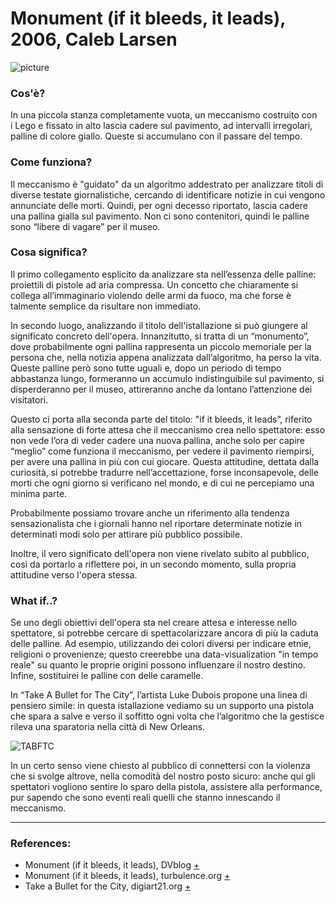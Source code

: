 # Monument (if it bleeds, it leads), 2006, Caleb Larsen

![picture](https://i0.wp.com/www.we-make-money-not-art.com/yyy/0jauneu.jpg?w=940)

### Cos'è?
In una piccola stanza completamente vuota, un meccanismo costruito con i Lego e fissato in alto lascia cadere sul pavimento, ad intervalli irregolari, palline di colore giallo. Queste si accumulano con il passare del tempo.

### Come funziona? 
Il meccanismo è "guidato" da un algoritmo addestrato per analizzare titoli di diverse testate giornalistiche, cercando di identificare notizie in cui vengono annunciate delle morti. Quindi, per ogni decesso riportato, lascia cadere una pallina gialla sul pavimento. 
Non ci sono contenitori, quindi le palline sono “libere di vagare” per il museo.

### Cosa significa?
Il primo collegamento esplicito da analizzare sta nell’essenza delle palline: proiettili di pistole ad aria compressa. Un concetto che chiaramente si collega all’immaginario violendo delle armi da fuoco, ma che forse è talmente semplice da risultare non immediato.

In secondo luogo, analizzando il titolo dell'istallazione si può giungere al significato concreto dell'opera. Innanzitutto, si tratta di un “monumento”, dove probabilmente ogni pallina rappresenta un piccolo memoriale per la persona che, nella notizia appena analizzata dall’algoritmo, ha perso la vita. Queste palline però sono tutte uguali e, dopo un periodo di tempo abbastanza lungo, formeranno un accumulo indistinguibile sul pavimento, si disperderanno per il museo, attireranno anche da lontano l’attenzione dei visitatori. 

Questo ci porta alla seconda parte del titolo: "if it bleeds, it leads”, riferito alla sensazione di forte attesa che il meccanismo crea nello spettatore: esso non vede l’ora di veder cadere una nuova pallina, anche solo per capire “meglio” come funziona il meccanismo, per vedere il pavimento riempirsi, per avere una pallina in più con cui giocare. Questa attitudine, dettata dalla curiosità, si potrebbe tradurre nell’accettazione, forse inconsapevole, delle morti che ogni giorno si verificano nel mondo, e di cui ne percepiamo una minima parte.

Probabilmente possiamo trovare anche un riferimento alla tendenza sensazionalista che i giornali hanno nel riportare determinate notizie in determinati modi solo per attirare più pubblico possibile. 

Inoltre, il vero significato dell'opera non viene rivelato subito al pubblico, così da portarlo a riflettere poi, in un secondo momento, sulla propria attitudine verso l'opera stessa.

### What if..?
Se uno degli obiettivi dell'opera sta nel creare attesa e interesse nello spettatore, si potrebbe cercare di spettacolarizzare ancora di più la caduta delle palline. Ad esempio, utilizzando dei colori diversi per indicare etnie, religioni o provenienze; questo creerebbe una data-visualization "in tempo reale" su quanto le proprie origini possono influenzare il nostro destino. Infine, sostituirei le palline con delle caramelle.

In “Take A Bullet for The City”, l’artista Luke Dubois propone una linea di pensiero simile: in questa istallazione vediamo su un supporto una pistola che spara a salve e verso il soffitto ogni volta che l’algoritmo che la gestisce rileva una sparatoria nella città di New Orleans.

![TABFTC](https://user-images.githubusercontent.com/76455312/114682003-fa566100-9d0e-11eb-8f41-9a7cd5186128.jpeg)

In un certo senso viene chiesto al pubblico di connettersi con la violenza che si svolge altrove, nella comodità del nostro posto sicuro: anche qui gli spettatori vogliono sentire lo sparo della pistola, assistere alla performance, pur sapendo che sono eventi reali quelli che stanno innescando il meccanismo.

---

### References:
- Monument (if it bleeds, it leads), DVblog [+](http://dvblog.org/?p=228)
- Monument (if it bleeds, it leads), turbulence.org [+](http://www.turbulence.org/blog/archives/003016.html)
- Take a Bullet for the City, digiart21.org [+](http://www.digiart21.org/art/take-a-bullet-for-the-city)
